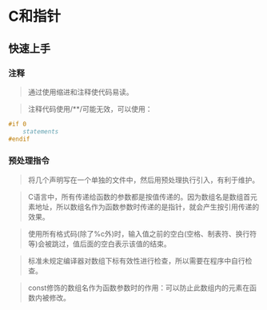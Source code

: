 # C和指针
## 快速上手
### 注释
>通过使用缩进和注释使代码易读。

>注释代码使用/**/可能无效，可以使用：
```c
#if 0
    statements
#endif
```

### 预处理指令
>将几个声明写在一个单独的文件中，然后用预处理执行引入，有利于维护。

>C语言中，所有传递给函数的参数都是按值传递的。因为数组名是数组首元素地址，所以数组名作为函数参数时传递的是指针，就会产生按引用传递的效果。

>使用所有格式码(除了%c外)时，输入值之前的空白(空格、制表符、换行符等)会被跳过，值后面的空白表示该值的结束。

>标准未规定编译器对数组下标有效性进行检查，所以需要在程序中自行检查。

>const修饰的数组名作为函数参数时的作用：可以防止此数组内的元素在函数内被修改。